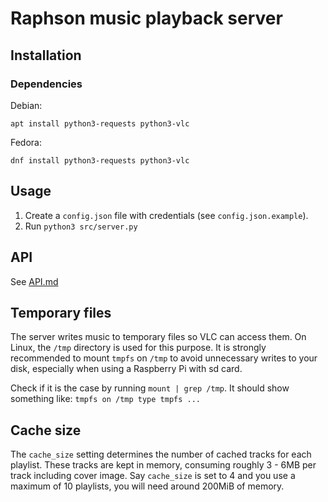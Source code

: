 # Raphson music playback server

## Installation

### Dependencies
Debian:
```
apt install python3-requests python3-vlc
```
Fedora:
```
dnf install python3-requests python3-vlc
```

## Usage

1. Create a `config.json` file with credentials (see `config.json.example`).
2. Run `python3 src/server.py`

## API

See [API.md](./docs/API.md)

## Temporary files

The server writes music to temporary files so VLC can access them. On Linux, the `/tmp` directory is used for this purpose. It is strongly recommended to mount `tmpfs` on `/tmp` to avoid unnecessary writes to your disk, especially when using a Raspberry Pi with sd card.

Check if it is the case by running `mount | grep /tmp`. It should show something like: `tmpfs on /tmp type tmpfs ...`

## Cache size

The `cache_size` setting determines the number of cached tracks for each playlist. These tracks are kept in memory, consuming roughly 3 - 6MB per track including cover image. Say `cache_size` is set to 4 and you use a maximum of 10 playlists, you will need around 200MiB of memory.
